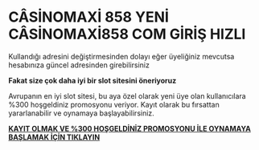 # CÂSİNOMAXİ 858 YENİ CÂSİNOMAXİ858 COM GİRİŞ HIZLI

Kullandığı adresini değiştirmesinden dolayı eğer üyeliğiniz mevcutsa hesabınıza güncel adresinden girebilirsiniz


**Fakat size çok daha iyi bir slot sitesini öneriyoruz**

Avrupanın en iyi slot sitesi, bu aya özel olarak yeni üye olan kullanıcılara %300 hoşgeldiniz promosyonu veriyor. Kayıt olarak bu fırsattan yararlanabilir ve oynamaya başlayabilirsiniz.

[**KAYIT OLMAK VE %300 HOŞGELDİNİZ PROMOSYONU İLE OYNAMAYA BAŞLAMAK İÇİN TIKLAYIN**](https://cutt.ly/ZeAnpwv7)
